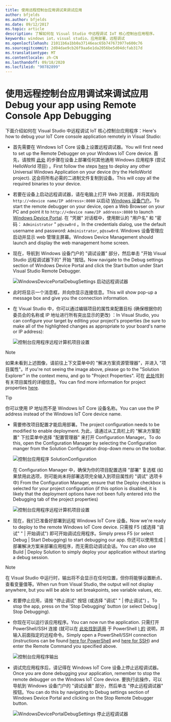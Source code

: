 ```yaml
---
title: 使用远程控制台应用调试来调试应用
author: bfjelds
ms.author: bfjelds
ms.date: 09/12/2017
ms.topic: article
description: 了解如何在 Visual Studio 中远程调试 IoT 核心控制台应用程序。
keywords: windows iot，visual studio，应用部署，远程调试
ms.openlocfilehash: 21011b6a1bb0a37146eac65b747673977e600c76
ms.sourcegitcommit: 2d04dae9cb26f9aa6e1da2056be5d04dcfab317d
ms.translationtype: MT
ms.contentlocale: zh-CN
ms.lasthandoff: 09/18/2020
ms.locfileid: "90782899"
---
```

# <a name="debug-your-app-using-remote-console-app-debugging"></a><span data-ttu-id="091f8-104">使用远程控制台应用调试来调试应用</span><span class="sxs-lookup"><span data-stu-id="091f8-104">Debug your app using Remote Console App Debugging</span></span>

<span data-ttu-id="091f8-105">下面介绍如何在 Visual Studio 中远程调试 IoT 核心控制台应用程序：</span><span class="sxs-lookup"><span data-stu-id="091f8-105">Here's how to debug your IoT Core console application remotely in Visual Studio:</span></span>

* <span data-ttu-id="091f8-106">首先需要在 Windows IoT Core 设备上设置远程调试器。</span><span class="sxs-lookup"><span data-stu-id="091f8-106">You will first need to set up the Remote Debugger on your Windows IoT Core device.</span></span> <span data-ttu-id="091f8-107">首先，请按照 [此处](AppDeployment.md) 的步骤在设备上部署任何其他通用 Windows 应用程序 (尝试 HelloWorld 项目) 。</span><span class="sxs-lookup"><span data-stu-id="091f8-107">First follow the steps [here](AppDeployment.md) to deploy any other Universal Windows Application on your device (try the HelloWorld project).</span></span> <span data-ttu-id="091f8-108">这会将所有必需的二进制文件复制到设备。</span><span class="sxs-lookup"><span data-stu-id="091f8-108">This will copy all the required binaries to your device.</span></span> 

* <span data-ttu-id="091f8-109">若要在设备上启动远程调试器，请在电脑上打开 Web 浏览器，并将其指向 `http://<device name/IP address>:8080` 以启动 [Windows 设备门户](../manage-your-device/DevicePortal.md)。</span><span class="sxs-lookup"><span data-stu-id="091f8-109">To start the remote debugger on your device, open a Web Browser on your PC and point it to `http://<device name/IP address>:8080` to launch [Windows Device Portal](../manage-your-device/DevicePortal.md).</span></span> <span data-ttu-id="091f8-110">在 "凭据" 对话框中，使用默认的 "用户名" 和 "密码： `Administrator` " `p@ssw0rd` 。</span><span class="sxs-lookup"><span data-stu-id="091f8-110">In the credentials dialog, use the default username and password: `Administrator`, `p@ssw0rd`.</span></span> <span data-ttu-id="091f8-111">Windows 设备管理应启动并显示 web 管理主屏幕。</span><span class="sxs-lookup"><span data-stu-id="091f8-111">Windows Device Management should launch and display the web management home screen.</span></span>

* <span data-ttu-id="091f8-112">现在，导航到 Windows 设备门户的 "调试设置" 部分，然后单击 "开始 Visual Studio 远程调试器下的" 开始 "按钮。</span><span class="sxs-lookup"><span data-stu-id="091f8-112">Now navigate to the Debug settings section of Windows Device Portal and click the Start button under Start Visual Studio Remote Debugger.</span></span> 

    ![WindowsDevicePortalDebugSettings 启动远程调试器](../media/Console/device_portal_start_debugger.png)

* <span data-ttu-id="091f8-114">此时将显示一个消息框，并向你显示连接信息。</span><span class="sxs-lookup"><span data-stu-id="091f8-114">This will show pop-up a message box and give you the connection information.</span></span> 

*  <span data-ttu-id="091f8-115">在 Visual Studio 中，你可以通过编辑项目的属性来配置目标 (确保根据你的委员会的名称或 IP 地址进行所有突出显示的更改) ：</span><span class="sxs-lookup"><span data-stu-id="091f8-115">In Visual Studio, you can configure your target by editing your project's properties (be sure to make all of the highlighted changes as appropriate to your board's name or IP address):</span></span>

    ![控制台应用程序远程计算机项目设置](../media/Console/console_project_settings.png)
    
> [!NOTE]
> <span data-ttu-id="091f8-117">如果未看到上述图像，请前往上下文菜单中的 "解决方案资源管理器"，并进入 "项目属性"。</span><span class="sxs-lookup"><span data-stu-id="091f8-117">If you're not seeing the image above, please go to the "Solution Explorer" in the context menu, and go to "Project Properties".</span></span> <span data-ttu-id="091f8-118">可在 [此处](https://docs.microsoft.com/visualstudio/ide/managing-project-and-solution-properties?view=vs-2017)找到有关项目属性的详细信息。</span><span class="sxs-lookup"><span data-stu-id="091f8-118">You can find more information for project properties [here](https://docs.microsoft.com/visualstudio/ide/managing-project-and-solution-properties?view=vs-2017).</span></span>

> [!TIP]
> <span data-ttu-id="091f8-119">你可以使用 IP 地址而不是 Windows IoT Core 设备名称。</span><span class="sxs-lookup"><span data-stu-id="091f8-119">You can use the IP address instead of the Windows IoT Core device name.</span></span>

* <span data-ttu-id="091f8-120">需要修改项目配置才能启用部署。</span><span class="sxs-lookup"><span data-stu-id="091f8-120">The project configuration needs to be modified to enable deployment.</span></span>  <span data-ttu-id="091f8-121">为此，请通过从工具栏上的 "解决方案配置" 下拉菜单中选择 "配置管理器" 来打开 Configuration Manager。</span><span class="sxs-lookup"><span data-stu-id="091f8-121">To do this, open the Configuration Manager by selecting the Configuration manger from the Solution Configuration drop-down menu on the toolbar.</span></span>

    ![控制台应用程序 SolutionConfiguration](../media/Console/configuration_management.png)

    <span data-ttu-id="091f8-123">在 Configuration Manager 中，确保为你的项目配置选择 "部署" 复选框 (如果禁用此选项，则可能尚未将部署选项完全输入到项目属性的 "调试" 选项卡中) </span><span class="sxs-lookup"><span data-stu-id="091f8-123">From the Configuration Manager, ensure that the Deploy checkbox is selected for your project configuration (if this option is disabled, it is likely that the deployment options have not been fully entered into the Debugging tab of the project properties)</span></span>

    ![控制台应用程序远程计算机项目设置](../media/Console/deploy_checkbox.png)

* <span data-ttu-id="091f8-125">现在，我们已准备好部署到远程 Windows IoT Core 设备。</span><span class="sxs-lookup"><span data-stu-id="091f8-125">Now we're ready to deploy to the remote Windows IoT Core device.</span></span> <span data-ttu-id="091f8-126">只需按 F5 (或选择 "调试" " \| 开始调试") 即可开始调试应用程序。</span><span class="sxs-lookup"><span data-stu-id="091f8-126">Simply press F5 (or select Debug \| Start Debugging) to start debugging our app.</span></span> <span data-ttu-id="091f8-127">你还可以使用生成 \| 部署解决方案来部署应用程序，而无需启动调试会话。</span><span class="sxs-lookup"><span data-stu-id="091f8-127">You can also use Build \| Deploy Solution to simply deploy your application without starting a debug session.</span></span>

> [!NOTE]
> <span data-ttu-id="091f8-128">在 Visual Studio 中运行时，输出将不会显示在任何位置，但你将能够设置断点、查看变量值等。</span><span class="sxs-lookup"><span data-stu-id="091f8-128">When run from Visual Studio, the output will not display anywhere, but you will be able to set breakpoints, see variable values, etc.</span></span>

* <span data-ttu-id="091f8-129">若要停止应用，请按 "停止调试" 按钮 (或选择 "调试" " \| 停止调试") 。</span><span class="sxs-lookup"><span data-stu-id="091f8-129">To stop the app, press on the 'Stop Debugging' button (or select Debug \| Stop Debugging).</span></span>

* <span data-ttu-id="091f8-130">你现在可以运行该应用程序。</span><span class="sxs-lookup"><span data-stu-id="091f8-130">You can now run the application.</span></span>  <span data-ttu-id="091f8-131">只需打开 PowerShell/SSH 连接 (就可以在 [此处找到适用](../connect-your-device/PowerShell.md) 于 PowerShell [) 的](../connect-your-device/SSH.md) 说明，并输入前面指定的远程命令。</span><span class="sxs-lookup"><span data-stu-id="091f8-131">Simply open a PowerShell/SSH connection (instructions can be found [here for PowerShell](../connect-your-device/PowerShell.md) and [here for SSH](../connect-your-device/SSH.md)) and enter the Remote Command you specified above.</span></span>

    ![控制台应用程序输出](../media/Console/console_output.png)

* <span data-ttu-id="091f8-133">调试完应用程序后，请记得在 Windows IoT Core 设备上停止远程调试器。</span><span class="sxs-lookup"><span data-stu-id="091f8-133">Once you are done debugging your application, remember to stop the remote debugger on the Windows IoT Core device.</span></span> <span data-ttu-id="091f8-134">要执行此操作，可以导航到 Windows 设备门户的 "调试设置" 部分，然后单击 "停止远程调试器" 按钮。</span><span class="sxs-lookup"><span data-stu-id="091f8-134">You can do this by navigating to Debug settings section of Windows Device Portal and clicking on the Stop Remote Debugger button.</span></span>

    ![WindowsDevicePortalDebugSettings 停止远程调试器](../media/Console/device_portal_stop_debugger.PNG)

